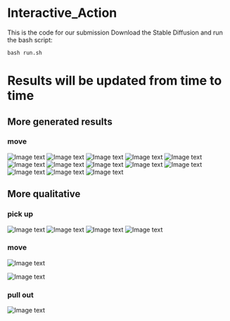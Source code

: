 # Interactive_Action
This is the code for our submission
Download the Stable Diffusion and run the bash script:

```
bash run.sh
```
# Results will be updated from time to time
## More generated results
### move
![Image text](.assets/synthetic_data/move/0.png)
![Image text](.assets/synthetic_data/move/1.png)
![Image text](.assets/synthetic_data/move/2.png)
![Image text](.assets/synthetic_data/move/3.png)
![Image text](.assets/synthetic_data/move/4.png)
![Image text](.assets/synthetic_data/move/5.png)
![Image text](.assets/synthetic_data/move/6.png)
![Image text](.assets/synthetic_data/move/7.png)
![Image text](.assets/synthetic_data/move/8.png)
![Image text](.assets/synthetic_data/move/9.png)
![Image text](.assets/synthetic_data/move/10.png)
![Image text](.assets/synthetic_data/move/11.png)
![Image text](.assets/synthetic_data/move/12.png)

## More qualitative 
### pick up
![Image text](./assets/quatitively_results/0.png)
![Image text](./assets/quatitively_results/1.png)
![Image text](./assets/quatitively_results/2.png)
![Image text](./assets/quatitively_results/3.png)

### move
![Image text](./assets/quatitively_results/4.png)

![Image text](./assets/quatitively_results/6.png)

### pull out
![Image text](./assets/quatitively_results/5.png)


